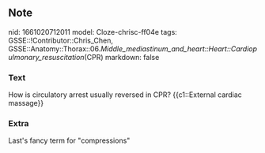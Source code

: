 ## Note
nid: 1661020712011
model: Cloze-chrisc-ff04e
tags: GSSE::!Contributor::Chris_Chen, GSSE::Anatomy::Thorax::06._Middle_mediastinum_and_heart::Heart::Cardiopulmonary_resuscitation_(CPR)
markdown: false

### Text
<div class='toggle'>
  How is circulatory arrest usually reversed in CPR? {{c1::External
  cardiac massage}}
</div>

### Extra
Last's fancy term for "compressions"
